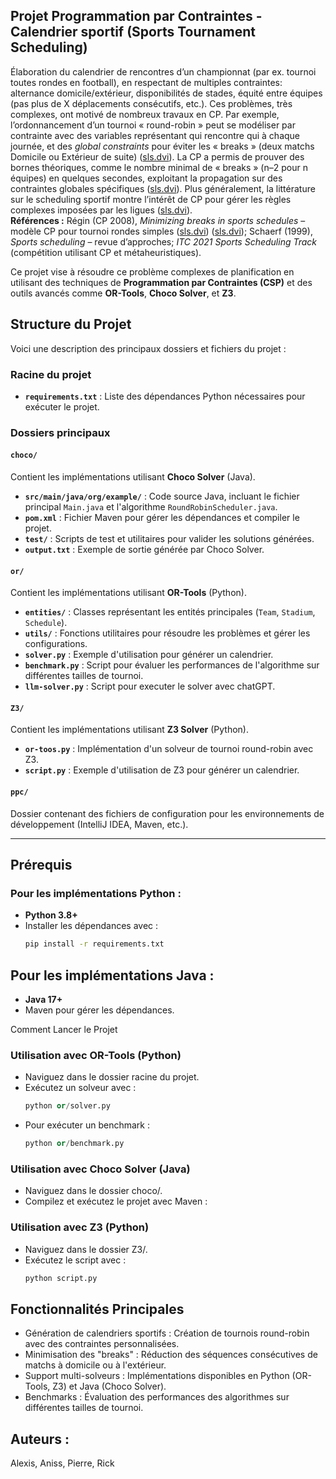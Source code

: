 ## Projet Programmation par Contraintes - Calendrier sportif (Sports Tournament Scheduling)
Élaboration du calendrier de rencontres d’un championnat (par ex. tournoi toutes rondes en football), en respectant de multiples contraintes: alternance domicile/extérieur, disponibilités de stades, équité entre équipes (pas plus de X déplacements consécutifs, etc.). Ces problèmes, très complexes, ont motivé de nombreux travaux en CP. Par exemple, l’ordonnancement d’un tournoi « round-robin » peut se modéliser par contrainte avec des variables représentant qui rencontre qui à chaque journée, et des *global constraints* pour éviter les « breaks » (deux matchs Domicile ou Extérieur de suite) ([sls.dvi](http://cse.unl.edu/~choueiry/Documents/Regin/minbreak.pdf#:~:text=consider%20single%20round,to%20e%0Eciently%20prove%20this%20result)). La CP a permis de prouver des bornes théoriques, comme le nombre minimal de « breaks » (n–2 pour n équipes) en quelques secondes, exploitant la propagation sur des contraintes globales spécifiques ([sls.dvi](http://cse.unl.edu/~choueiry/Documents/Regin/minbreak.pdf#:~:text=once%20during%20all%20the%20periods,powerful%20%0Cltering%20algorithms%20are%20associated)). Plus généralement, la littérature sur le scheduling sportif montre l’intérêt de CP pour gérer les règles complexes imposées par les ligues ([sls.dvi](http://cse.unl.edu/~choueiry/Documents/Regin/minbreak.pdf#:~:text=Sport%20scheduling%20problems%20is%20an,Some%20systems%20dedicated%20to)).  
**Références :** Régin (CP 2008), *Minimizing breaks in sports schedules* – modèle CP pour tournoi rondes simples ([sls.dvi](http://cse.unl.edu/~choueiry/Documents/Regin/minbreak.pdf#:~:text=consider%20single%20round,to%20e%0Eciently%20prove%20this%20result)) ([sls.dvi](http://cse.unl.edu/~choueiry/Documents/Regin/minbreak.pdf#:~:text=once%20during%20all%20the%20periods,powerful%20%0Cltering%20algorithms%20are%20associated)); Schaerf (1999), *Sports scheduling* – revue d’approches; *ITC 2021 Sports Scheduling Track* (compétition utilisant CP et métaheuristiques).

Ce projet vise à résoudre ce problème complexes de planification en utilisant des techniques de **Programmation par Contraintes (CSP)** et des outils avancés comme **OR-Tools**, **Choco Solver**, et **Z3**.


## Structure du Projet

Voici une description des principaux dossiers et fichiers du projet :

### Racine du projet
- **`requirements.txt`** : Liste des dépendances Python nécessaires pour exécuter le projet.

### Dossiers principaux

#### `choco/`
Contient les implémentations utilisant **Choco Solver** (Java).
- **`src/main/java/org/example/`** : Code source Java, incluant le fichier principal `Main.java` et l'algorithme `RoundRobinScheduler.java`.
- **`pom.xml`** : Fichier Maven pour gérer les dépendances et compiler le projet.
- **`test/`** : Scripts de test et utilitaires pour valider les solutions générées.
- **`output.txt`** : Exemple de sortie générée par Choco Solver.

#### `or/`
Contient les implémentations utilisant **OR-Tools** (Python).
- **`entities/`** : Classes représentant les entités principales (`Team`, `Stadium`, `Schedule`).
- **`utils/`** : Fonctions utilitaires pour résoudre les problèmes et gérer les configurations.
- **`solver.py`** : Exemple d'utilisation pour générer un calendrier.
- **`benchmark.py`** : Script pour évaluer les performances de l'algorithme sur différentes tailles de tournoi.
- **`llm-solver.py`** : Script pour executer le solver avec chatGPT. 

#### `Z3/`
Contient les implémentations utilisant **Z3 Solver** (Python).
- **`or-toos.py`** : Implémentation d'un solveur de tournoi round-robin avec Z3.
- **`script.py`** : Exemple d'utilisation de Z3 pour générer un calendrier.

#### `ppc/`
Dossier contenant des fichiers de configuration pour les environnements de développement (IntelliJ IDEA, Maven, etc.).

---

## Prérequis

### Pour les implémentations Python :
- **Python 3.8+**
- Installer les dépendances avec :
  ```bash
  pip install -r requirements.txt

## Pour les implémentations Java :
- **Java 17+**
- Maven pour gérer les dépendances.

Comment Lancer le Projet
### Utilisation avec OR-Tools (Python)
- Naviguez dans le dossier racine du projet.
- Exécutez un solveur avec :
    ```py
    python or/solver.py

- Pour exécuter un benchmark :
    ```py
    python or/benchmark.py
### Utilisation avec Choco Solver (Java)
- Naviguez dans le dossier choco/.
- Compilez et exécutez le projet avec Maven :
### Utilisation avec Z3 (Python)
- Naviguez dans le dossier Z3/.
- Exécutez le script avec :
    ```py
    python script.py
## Fonctionnalités Principales
- Génération de calendriers sportifs : Création de tournois round-robin avec des contraintes personnalisées.
- Minimisation des "breaks" : Réduction des séquences consécutives de matchs à domicile ou à l'extérieur.
- Support multi-solveurs : Implémentations disponibles en Python (OR-Tools, Z3) et Java (Choco Solver).
- Benchmarks : Évaluation des performances des algorithmes sur différentes tailles de tournoi.

## Auteurs : 
Alexis, Aniss, Pierre, Rick

